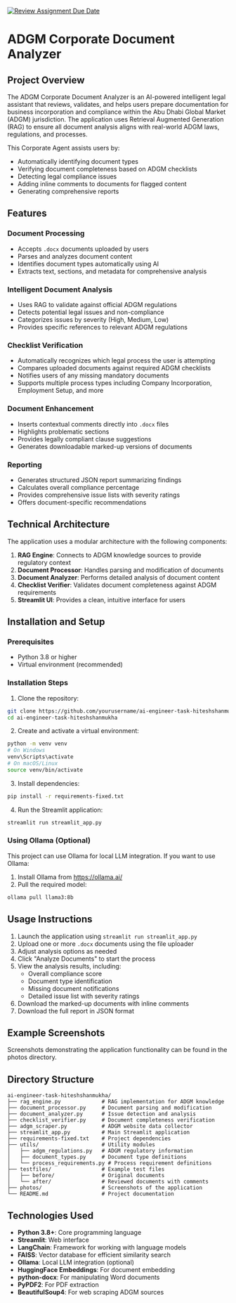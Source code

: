 [![Review Assignment Due Date](https://classroom.github.com/assets/deadline-readme-button-22041afd0340ce965d47ae6ef1cefeee28c7c493a6346c4f15d667ab976d596c.svg)](https://classroom.github.com/a/vgbm4cZ0)

# ADGM Corporate Document Analyzer

## Project Overview

The ADGM Corporate Document Analyzer is an AI-powered intelligent legal assistant that reviews, validates, and helps users prepare documentation for business incorporation and compliance within the Abu Dhabi Global Market (ADGM) jurisdiction. The application uses Retrieval Augmented Generation (RAG) to ensure all document analysis aligns with real-world ADGM laws, regulations, and processes.

This Corporate Agent assists users by:
- Automatically identifying document types
- Verifying document completeness based on ADGM checklists
- Detecting legal compliance issues
- Adding inline comments to documents for flagged content
- Generating comprehensive reports

## Features

### Document Processing
- Accepts `.docx` documents uploaded by users
- Parses and analyzes document content
- Identifies document types automatically using AI
- Extracts text, sections, and metadata for comprehensive analysis

### Intelligent Document Analysis
- Uses RAG to validate against official ADGM regulations
- Detects potential legal issues and non-compliance
- Categorizes issues by severity (High, Medium, Low)
- Provides specific references to relevant ADGM regulations

### Checklist Verification
- Automatically recognizes which legal process the user is attempting
- Compares uploaded documents against required ADGM checklists
- Notifies users of any missing mandatory documents
- Supports multiple process types including Company Incorporation, Employment Setup, and more

### Document Enhancement
- Inserts contextual comments directly into `.docx` files
- Highlights problematic sections
- Provides legally compliant clause suggestions
- Generates downloadable marked-up versions of documents

### Reporting
- Generates structured JSON report summarizing findings
- Calculates overall compliance percentage
- Provides comprehensive issue lists with severity ratings
- Offers document-specific recommendations

## Technical Architecture

The application uses a modular architecture with the following components:

1. **RAG Engine**: Connects to ADGM knowledge sources to provide regulatory context
2. **Document Processor**: Handles parsing and modification of documents
3. **Document Analyzer**: Performs detailed analysis of document content
4. **Checklist Verifier**: Validates document completeness against ADGM requirements
5. **Streamlit UI**: Provides a clean, intuitive interface for users

## Installation and Setup

### Prerequisites
- Python 3.8 or higher
- Virtual environment (recommended)

### Installation Steps

1. Clone the repository:
```bash
git clone https://github.com/yourusername/ai-engineer-task-hiteshshanmukha.git
cd ai-engineer-task-hiteshshanmukha
```

2. Create and activate a virtual environment:
```bash
python -m venv venv
# On Windows
venv\Scripts\activate
# On macOS/Linux
source venv/bin/activate
```

3. Install dependencies:
```bash
pip install -r requirements-fixed.txt
```

4. Run the Streamlit application:
```bash
streamlit run streamlit_app.py
```

### Using Ollama (Optional)
This project can use Ollama for local LLM integration. If you want to use Ollama:

1. Install Ollama from https://ollama.ai/
2. Pull the required model:
```bash
ollama pull llama3:8b
```

## Usage Instructions

1. Launch the application using `streamlit run streamlit_app.py`
2. Upload one or more `.docx` documents using the file uploader
3. Adjust analysis options as needed
4. Click "Analyze Documents" to start the process
5. View the analysis results, including:
   - Overall compliance score
   - Document type identification
   - Missing document notifications
   - Detailed issue list with severity ratings
6. Download the marked-up documents with inline comments
7. Download the full report in JSON format

## Example Screenshots

Screenshots demonstrating the application functionality can be found in the photos directory.

## Directory Structure

```
ai-engineer-task-hiteshshanmukha/
├── rag_engine.py             # RAG implementation for ADGM knowledge
├── document_processor.py     # Document parsing and modification
├── document_analyzer.py      # Issue detection and analysis
├── checklist_verifier.py     # Document completeness verification
├── adgm_scraper.py           # ADGM website data collector
├── streamlit_app.py          # Main Streamlit application
├── requirements-fixed.txt    # Project dependencies
├── utils/                    # Utility modules
│   ├── adgm_regulations.py   # ADGM regulatory information
│   ├── document_types.py     # Document type definitions
│   └── process_requirements.py # Process requirement definitions
├── testfiles/                # Example test files
│   ├── before/               # Original documents
│   └── after/                # Reviewed documents with comments
├── photos/                   # Screenshots of the application
└── README.md                 # Project documentation
```

## Technologies Used

- **Python 3.8+**: Core programming language
- **Streamlit**: Web interface
- **LangChain**: Framework for working with language models
- **FAISS**: Vector database for efficient similarity search
- **Ollama**: Local LLM integration (optional)
- **HuggingFace Embeddings**: For document embedding
- **python-docx**: For manipulating Word documents
- **PyPDF2**: For PDF extraction
- **BeautifulSoup4**: For web scraping ADGM sources


